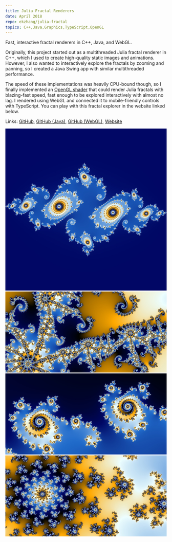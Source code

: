 ```yaml
---
title: Julia Fractal Renderers
date: April 2018
repo: ekzhang/julia-fractal
topics: C++,Java,Graphics,TypeScript,OpenGL
---
```


<div class="row">
  <div class="col-md-8">
    <p class="lead">
      Fast, interactive fractal renderers in C++, Java, and WebGL.
    </p>
    <p>
      Originally, this project started out as a multithreaded Julia fractal
      renderer in C++, which I used to create high-quality static images and
      animations. However, I also wanted to interactively explore the fractals
      by zooming and panning, so I created a Java Swing app with similar
      multithreaded performance.
    </p>
    <p>
      The speed of these implementations was heavily CPU-bound though, so I
      finally implemented an
      <a href="https://en.wikipedia.org/wiki/OpenGL_Shading_Language"
        >OpenGL shader</a
      >
      that could render Julia fractals with blazing-fast speed, fast enough to
      be explored interactively with almost no lag. I rendered using WebGL and
      connected it to mobile-friendly controls with TypeScript. You can play
      with this fractal explorer in the website linked below.
    </p>
    <p class="font-weight-bold">
      Links:
      <a href="https://github.com/ekzhang/julia-fractal">GitHub</a>,
      <a href="https://github.com/ekzhang/julia-viewer">GitHub (Java)</a>,
      <a href="https://github.com/ekzhang/webgl-julia-viewer">GitHub (WebGL)</a
      >,
      <a href="https://ekzhang.github.io/webgl-julia-viewer/">Website</a>
    </p>
  </div>
  <div class="col-md-4">
    <a href="/assets/images/julia-1.jpg">
      <img
        class="img-fluid mb-2"
        alt="Julia fractal render"
        src="/assets/images/julia-1.jpg"
      />
    </a>
  </div>
</div>

<div class="row">
  <div class="col-md-4">
    <a href="/assets/images/julia-2.jpg">
      <img
        class="img-fluid"
        alt="Julia fractal render"
        src="/assets/images/julia-2.jpg"
      />
    </a>
  </div>
  <div class="col-md-4">
    <a href="/assets/images/julia-3.jpg">
      <img
        class="img-fluid"
        alt="Julia fractal render"
        src="/assets/images/julia-3.jpg"
      />
    </a>
  </div>
  <div class="col-md-4">
    <a href="/assets/images/julia-4.jpg">
      <img
        class="img-fluid"
        alt="Julia fractal render"
        src="/assets/images/julia-4.jpg"
      />
    </a>
  </div>
</div>
